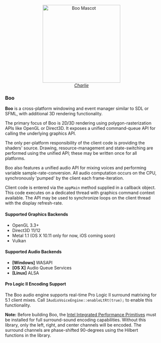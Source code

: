 <p align="center">
  <a href="http://axiodl.github.io/boo/mascot_big.png">
    <img src="http://axiodl.github.io/boo/mascot.png" alt="Boo Mascot" width="256" height="256"/><br><em>Charlie</em>
  </a>
</p>

### Boo

**Boo** is a cross-platform windowing and event manager similar to
SDL or SFML, with additional 3D rendering functionality. 

The primary focus of Boo is 2D/3D rendering using polygon-rasterization
APIs like OpenGL or Direct3D. It exposes a unified command-queue API for 
calling the underlying graphics API.

The only per-platform responsibility of the client code is providing the 
shaders' source. Drawing, resource-management and state-switching are
performed using the unified API; these may be written once for all platforms.

Boo also features a unified audio API for mixing voices and performing variable 
sample-rate-conversion. All audio computation occurs on the CPU, synchronously 'pumped' 
by the client each frame-iteration.

Client code is entered via the `appMain` method supplied in a callback object.
This code executes on a dedicated thread with graphics command context available.
The API may be used to synchronize loops on the client thread with the display
refresh-rate.

#### Supported Graphics Backends

* OpenGL 3.3+
* Direct3D 11/12
* Metal 1.1 (OS X 10.11 only for now, iOS coming soon)
* Vulkan

#### Supported Audio Backends

* **[Windows]** WASAPI
* **[OS X]** Audio Queue Services
* **[Linux]** ALSA

#### Pro Logic II Encoding Support

The Boo audio engine supports real-time Pro Logic II surround matrixing for 5.1 client mixes.
Call `IAudioVoiceEngine::enableLtRt(true);` to enable this functionality.

**Note:** Before building Boo, the [Intel Integrated Performance Primitives](https://software.intel.com/en-us/intel-ipp)
must be installed for full surround-sound encoding capabilities. Without this library, only the left, right, and center
channels will be encoded. The surround channels are phase-shifted 90-degrees using the Hilbert functions in the library.
